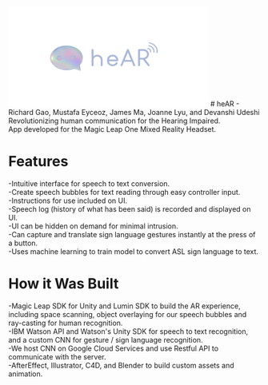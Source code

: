 <img src="/heARLogo.png" width="400" height="200" />
# heAR - Richard Gao, Mustafa Eyceoz, James Ma, Joanne Lyu, and Devanshi Udeshi
Revolutionizing human communication for the Hearing Impaired. <br/>
App developed for the Magic Leap One Mixed Reality Headset.

# Features
-Intuitive interface for speech to text conversion. <br/>
  -Create speech bubbles for text reading through easy controller input.  <br/>
  -Instructions for use included on UI.  <br/>
  -Speech log (history of what has been said) is recorded and displayed on UI.  <br/>
  -UI can be hidden on demand for minimal intrusion.  <br/>
-Can capture and translate sign language gestures instantly at the press of a button.  <br/>
-Uses machine learning to train model to convert ASL sign language to text.  <br/>

# How it Was Built
-Magic Leap SDK for Unity and Lumin SDK to build the AR experience, including space scanning, object overlaying for our speech bubbles and ray-casting for human recognition.  <br/>
-IBM Watson API and Watson's Unity SDK for speech to text recognition, and a custom CNN for gesture / sign language recognition.  <br/>
-We host CNN on Google Cloud Services and use Restful API to communicate with the server.  <br/>
-AfterEffect, Illustrator, C4D, and Blender to build custom assets and animation.  <br/>
